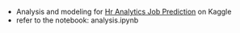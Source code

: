 - Analysis and modeling for [Hr Analytics Job Prediction](https://www.kaggle.com/datasets/mfaisalqureshi/hr-analytics-and-job-prediction?select=HR_comma_sep.csv) on Kaggle
- refer to the notebook: analysis.ipynb
